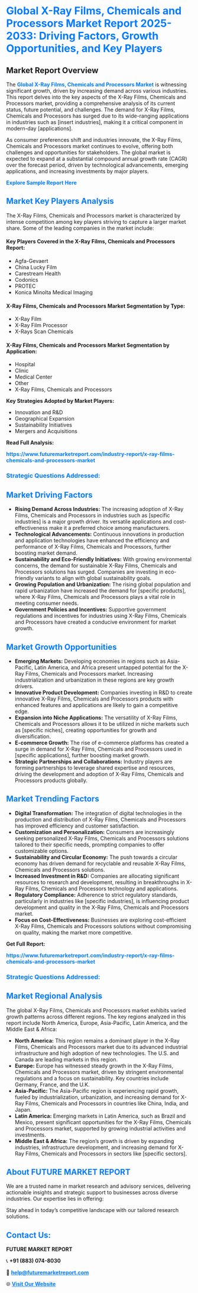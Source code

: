 <h1 style="color: #007BFF;">Global X-Ray Films, Chemicals and Processors Market Report 2025-2033: Driving Factors, Growth Opportunities, and Key Players</h1>

<section id="overview">
<h2>Market Report Overview</h2>
<p>The <a href="https://www.futuremarketreport.com/industry-report/x-ray-films-chemicals-and-processors-market" style="color: #007BFF; text-decoration: none;"><strong>Global X-Ray Films, Chemicals and Processors Market</strong></a> is witnessing significant growth, driven by increasing demand across various industries. This report delves into the key aspects of the X-Ray Films, Chemicals and Processors market, providing a comprehensive analysis of its current status, future potential, and challenges. The demand for X-Ray Films, Chemicals and Processors has surged due to its wide-ranging applications in industries such as [insert industries], making it a critical component in modern-day [applications].</p>
<p>As consumer preferences shift and industries innovate, the X-Ray Films, Chemicals and Processors market continues to evolve, offering both challenges and opportunities for stakeholders. The global market is expected to expand at a substantial compound annual growth rate (CAGR) over the forecast period, driven by technological advancements, emerging applications, and increasing investments by major players.</p>
</section>

<section id="overview">
<p><a href="https://www.futuremarketreport.com/request-sample/reportId=122266" style="color: #007BFF; text-decoration: none;"><strong>Explore Sample Report Here</strong></a></p>
</section>

<section id="key-players">
<h2 style="color: #007BFF;">Market Key Players Analysis</h2>
<p>The X-Ray Films, Chemicals and Processors market is characterized by intense competition among key players striving to capture a larger market share. Some of the leading companies in the market include:</p>
<h4>Key Players Covered in the X-Ray Films, Chemicals and Processors Report:</h4>
<ul><li>Agfa-Gevaert</li><li>China Lucky Film</li><li>Carestream Health</li><li>Codonics</li><li>PROTEC</li><li>Konica Minolta Medical Imaging</li></ul>
<h4>X-Ray Films, Chemicals and Processors Market Segmentation by Type:</h4>
<ul><li>X-Ray Film</li><li>X-Ray Film Processor</li><li>X-Rays Scan Chemicals</li></ul>

<h4>X-Ray Films, Chemicals and Processors Market Segmentation by Application:</h4>
<ul><li>Hospital</li><li>Clinic</li><li>Medical Center</li><li>Other</li><li>X-Ray Films, Chemicals and Processors</li></ul>
<p><strong>Key Strategies Adopted by Market Players:</strong></p>
<ul>
<li>Innovation and R&D</li>
<li>Geographical Expansion</li>
<li>Sustainability Initiatives</li>
<li>Mergers and Acquisitions</li>
</ul>
</section>

<section>
<p><strong>Read Full Analysis: </strong></p><a href="https://www.futuremarketreport.com/industry-report/x-ray-films-chemicals-and-processors-market" style="color: #007BFF; text-decoration: none;"><strong>https://www.futuremarketreport.com/industry-report/x-ray-films-chemicals-and-processors-market</strong></a>
<h3 style="color: #007BFF;">Strategic Questions Addressed:</h3>
</section>

<section id="driving-factors">
<h2 style="color: #007BFF;">Market Driving Factors</h2>
<ul>
<li><strong>Rising Demand Across Industries:</strong> The increasing adoption of X-Ray Films, Chemicals and Processors in industries such as [specific industries] is a major growth driver. Its versatile applications and cost-effectiveness make it a preferred choice among manufacturers.</li>
<li><strong>Technological Advancements:</strong> Continuous innovations in production and application technologies have enhanced the efficiency and performance of X-Ray Films, Chemicals and Processors, further boosting market demand.</li>
<li><strong>Sustainability and Eco-Friendly Initiatives:</strong> With growing environmental concerns, the demand for sustainable X-Ray Films, Chemicals and Processors solutions has surged. Companies are investing in eco-friendly variants to align with global sustainability goals.</li>
<li><strong>Growing Population and Urbanization:</strong> The rising global population and rapid urbanization have increased the demand for [specific products], where X-Ray Films, Chemicals and Processors plays a vital role in meeting consumer needs.</li>
<li><strong>Government Policies and Incentives:</strong> Supportive government regulations and incentives for industries using X-Ray Films, Chemicals and Processors have created a conducive environment for market growth.</li>
</ul>
</section>

<section id="growth-opportunities">
<h2 style="color: #007BFF;">Market Growth Opportunities</h2>
<ul>
<li><strong>Emerging Markets:</strong> Developing economies in regions such as Asia-Pacific, Latin America, and Africa present untapped potential for the X-Ray Films, Chemicals and Processors market. Increasing industrialization and urbanization in these regions are key growth drivers.</li>
<li><strong>Innovative Product Development:</strong> Companies investing in R&D to create innovative X-Ray Films, Chemicals and Processors products with enhanced features and applications are likely to gain a competitive edge.</li>
<li><strong>Expansion into Niche Applications:</strong> The versatility of X-Ray Films, Chemicals and Processors allows it to be utilized in niche markets such as [specific niches], creating opportunities for growth and diversification.</li>
<li><strong>E-commerce Growth:</strong> The rise of e-commerce platforms has created a surge in demand for X-Ray Films, Chemicals and Processors used in [specific applications], further boosting market growth.</li>
<li><strong>Strategic Partnerships and Collaborations:</strong> Industry players are forming partnerships to leverage shared expertise and resources, driving the development and adoption of X-Ray Films, Chemicals and Processors products globally.</li>
</ul>
</section>

<section id="trending-factors">
<h2 style="color: #007BFF;">Market Trending Factors</h2>
<ul>
<li><strong>Digital Transformation:</strong> The integration of digital technologies in the production and distribution of X-Ray Films, Chemicals and Processors has improved efficiency and customer satisfaction.</li>
<li><strong>Customization and Personalization:</strong> Consumers are increasingly seeking personalized X-Ray Films, Chemicals and Processors solutions tailored to their specific needs, prompting companies to offer customizable options.</li>
<li><strong>Sustainability and Circular Economy:</strong> The push towards a circular economy has driven demand for recyclable and reusable X-Ray Films, Chemicals and Processors solutions.</li>
<li><strong>Increased Investment in R&D:</strong> Companies are allocating significant resources to research and development, resulting in breakthroughs in X-Ray Films, Chemicals and Processors technology and applications.</li>
<li><strong>Regulatory Compliance:</strong> Adherence to strict regulatory standards, particularly in industries like [specific industries], is influencing product development and quality in the X-Ray Films, Chemicals and Processors market.</li>
<li><strong>Focus on Cost-Effectiveness:</strong> Businesses are exploring cost-efficient X-Ray Films, Chemicals and Processors solutions without compromising on quality, making the market more competitive.</li>
</ul>
</section>

<section>
<p><strong>Get Full Report: </strong></p><a href="https://www.futuremarketreport.com/industry-report/x-ray-films-chemicals-and-processors-market" style="color: #007BFF; text-decoration: none;"><strong>https://www.futuremarketreport.com/industry-report/x-ray-films-chemicals-and-processors-market</strong></a>
<h3 style="color: #007BFF;">Strategic Questions Addressed:</h3>
</section>


<section id="regional-analysis">
<h2 style="color: #007BFF;">Market Regional Analysis</h2>
<p>The global X-Ray Films, Chemicals and Processors market exhibits varied growth patterns across different regions. The key regions analyzed in this report include North America, Europe, Asia-Pacific, Latin America, and the Middle East & Africa:</p>
<ul>
<li><strong>North America:</strong> This region remains a dominant player in the X-Ray Films, Chemicals and Processors market due to its advanced industrial infrastructure and high adoption of new technologies. The U.S. and Canada are leading markets in this region.</li>
<li><strong>Europe:</strong> Europe has witnessed steady growth in the X-Ray Films, Chemicals and Processors market, driven by stringent environmental regulations and a focus on sustainability. Key countries include Germany, France, and the U.K.</li>
<li><strong>Asia-Pacific:</strong> The Asia-Pacific region is experiencing rapid growth, fueled by industrialization, urbanization, and increasing demand for X-Ray Films, Chemicals and Processors in countries like China, India, and Japan.</li>
<li><strong>Latin America:</strong> Emerging markets in Latin America, such as Brazil and Mexico, present significant opportunities for the X-Ray Films, Chemicals and Processors market, supported by growing industrial activities and investments.</li>
<li><strong>Middle East & Africa:</strong> The region’s growth is driven by expanding industries, infrastructure development, and increasing demand for X-Ray Films, Chemicals and Processors in sectors like [specific sectors].</li>
</ul>
</section>

<footer>
<h2 style="color: #007BFF;">About FUTURE MARKET REPORT</h2>
<p>We are a trusted name in market research and advisory services, delivering actionable insights and strategic support to businesses across diverse industries. Our expertise lies in offering:</p>

<p>Stay ahead in today’s competitive landscape with our tailored research solutions.</p>

<h2 style="color: #007BFF;">Contact Us:</h2>
<p><strong>FUTURE MARKET REPORT</strong></p>
<p>📞 <strong>+91 (883) 074-8030</strong></p>
<p>📧 <strong><a href="mailto:help@futuremarketreport.com" style="color: #007BFF;">help@futuremarketreport.com</a></strong></p>
<p>🌐 <strong><a href="https://www.futuremarketreport.com/" style="color: #007BFF;">Visit Our Website</a></strong></p>
</footer>